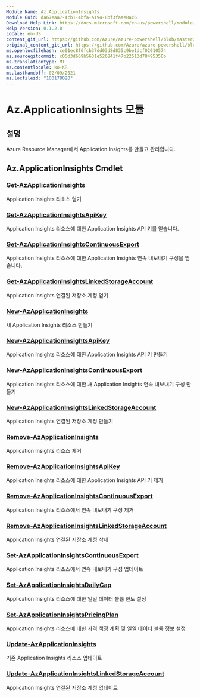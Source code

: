 ```yaml
---
Module Name: Az.ApplicationInsights
Module Guid: da67eaa7-4cb1-4bfa-a194-8bf3faae8ac6
Download Help Link: https://docs.microsoft.com/en-us/powershell/module/az.applicationinsights
Help Version: 0.1.2.0
Locale: en-US
content_git_url: https://github.com/Azure/azure-powershell/blob/master/src/ApplicationInsights/ApplicationInsights/help/Az.ApplicationInsights.md
original_content_git_url: https://github.com/Azure/azure-powershell/blob/master/src/ApplicationInsights/ApplicationInsights/help/Az.ApplicationInsights.md
ms.openlocfilehash: ce01ec8f6fcb37dd03d8d835c9be1dcf02010574
ms.sourcegitcommit: c05d3d669b5631e526841f47b22513d78495350b
ms.translationtype: MT
ms.contentlocale: ko-KR
ms.lasthandoff: 02/09/2021
ms.locfileid: "100178020"
---
```

# Az.ApplicationInsights 모듈
## 설명
Azure Resource Manager에서 Application Insights를 만들고 관리합니다.

## Az.ApplicationInsights Cmdlet
### [Get-AzApplicationInsights](Get-AzApplicationInsights.md)
Application Insights 리소스 얻기

### [Get-AzApplicationInsightsApiKey](Get-AzApplicationInsightsApiKey.md)
Application Insights 리소스에 대한 Application Insights API 키를 얻습니다.

### [Get-AzApplicationInsightsContinuousExport](Get-AzApplicationInsightsContinuousExport.md)
Application Insights 리소스에 대한 Application Insights 연속 내보내기 구성을 얻습니다.

### [Get-AzApplicationInsightsLinkedStorageAccount](Get-AzApplicationInsightsLinkedStorageAccount.md)
Application Insights 연결된 저장소 계정 얻기

### [New-AzApplicationInsights](New-AzApplicationInsights.md)
새 Application Insights 리소스 만들기

### [New-AzApplicationInsightsApiKey](New-AzApplicationInsightsApiKey.md)
Application Insights 리소스에 대한 Application Insights API 키 만들기

### [New-AzApplicationInsightsContinuousExport](New-AzApplicationInsightsContinuousExport.md)
Application Insights 리소스에 대한 새 Application Insights 연속 내보내기 구성 만들기

### [New-AzApplicationInsightsLinkedStorageAccount](New-AzApplicationInsightsLinkedStorageAccount.md)
Application Insights 연결된 저장소 계정 만들기

### [Remove-AzApplicationInsights](Remove-AzApplicationInsights.md)
Application Insights 리소스 제거

### [Remove-AzApplicationInsightsApiKey](Remove-AzApplicationInsightsApiKey.md)
Application Insights 리소스에 대한 Application Insights API 키 제거

### [Remove-AzApplicationInsightsContinuousExport](Remove-AzApplicationInsightsContinuousExport.md)
Application Insights 리소스에서 연속 내보내기 구성 제거

### [Remove-AzApplicationInsightsLinkedStorageAccount](Remove-AzApplicationInsightsLinkedStorageAccount.md)
Application Insights 연결된 저장소 계정 삭제

### [Set-AzApplicationInsightsContinuousExport](Set-AzApplicationInsightsContinuousExport.md)
Application Insights 리소스에서 연속 내보내기 구성 업데이트

### [Set-AzApplicationInsightsDailyCap](Set-AzApplicationInsightsDailyCap.md)
Application Insights 리소스에 대한 일일 데이터 볼륨 한도 설정

### [Set-AzApplicationInsightsPricingPlan](Set-AzApplicationInsightsPricingPlan.md)
Application Insights 리소스에 대한 가격 책정 계획 및 일일 데이터 볼륨 정보 설정

### [Update-AzApplicationInsights](Update-AzApplicationInsights.md)
기존 Application Insights 리소스 업데이트

### [Update-AzApplicationInsightsLinkedStorageAccount](Update-AzApplicationInsightsLinkedStorageAccount.md)
Application Insights 연결된 저장소 계정 업데이트

